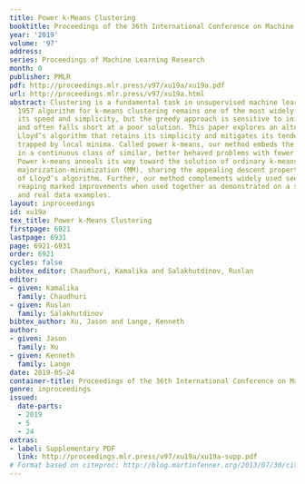```yaml
---
title: Power k-Means Clustering
booktitle: Proceedings of the 36th International Conference on Machine Learning
year: '2019'
volume: '97'
address: 
series: Proceedings of Machine Learning Research
month: 0
publisher: PMLR
pdf: http://proceedings.mlr.press/v97/xu19a/xu19a.pdf
url: http://proceedings.mlr.press/v97/xu19a.html
abstract: Clustering is a fundamental task in unsupervised machine learning. Lloyd’s
  1957 algorithm for k-means clustering remains one of the most widely used due to
  its speed and simplicity, but the greedy approach is sensitive to initialization
  and often falls short at a poor solution. This paper explores an alternative to
  Lloyd’s algorithm that retains its simplicity and mitigates its tendency to get
  trapped by local minima. Called power k-means, our method embeds the k-means problem
  in a continuous class of similar, better behaved problems with fewer local minima.
  Power k-means anneals its way toward the solution of ordinary k-means by way of
  majorization-minimization (MM), sharing the appealing descent property and low complexity
  of Lloyd’s algorithm. Further, our method complements widely used seeding strategies,
  reaping marked improvements when used together as demonstrated on a suite of simulated
  and real data examples.
layout: inproceedings
id: xu19a
tex_title: Power k-Means Clustering
firstpage: 6921
lastpage: 6931
page: 6921-6931
order: 6921
cycles: false
bibtex_editor: Chaudhuri, Kamalika and Salakhutdinov, Ruslan
editor:
- given: Kamalika
  family: Chaudhuri
- given: Ruslan
  family: Salakhutdinov
bibtex_author: Xu, Jason and Lange, Kenneth
author:
- given: Jason
  family: Xu
- given: Kenneth
  family: Lange
date: 2019-05-24
container-title: Proceedings of the 36th International Conference on Machine Learning
genre: inproceedings
issued:
  date-parts:
  - 2019
  - 5
  - 24
extras:
- label: Supplementary PDF
  link: http://proceedings.mlr.press/v97/xu19a/xu19a-supp.pdf
# Format based on citeproc: http://blog.martinfenner.org/2013/07/30/citeproc-yaml-for-bibliographies/
---
```

